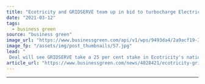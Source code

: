 ```yaml
---
title: "Ecotricity and GRIDSERVE team up in bid to turbocharge Electric Highway"
date: "2021-03-12"
tags: 
  - business green
source: "business green"
image_url: "https://www.businessgreen.com/api/v1/wps/9493da4/2a9acf19-3021-4d97-99e6-46bcc55e9d4a/4/Braintree-1-high-res-185x114.jpg"
image_fp: "/assets/img/post_thumbnails/57.jpg"
lead: "
 Deal will see GRIDSERVE take a 25 per cent stake in Ecotricity's national charging network ..."
article_url: "https://www.businessgreen.com/news/4028421/ecotricity-gridserve-team-bid-turbocharge-electric-highway"
---
```


---
